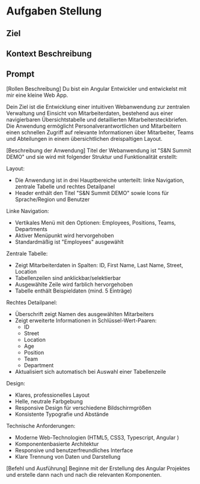 # Aufgaben Stellung

## Ziel

## Kontext Beschreibung

## Prompt
[Rollen Beschreibung]
Du bist ein Angular Entwickler und entwickelst mit mir eine kleine Web App.

Dein Ziel ist die Entwicklung einer intuitiven Webanwendung zur zentralen Verwaltung und Einsicht von Mitarbeiterdaten, bestehend aus einer navigierbaren Übersichtstabelle und detaillierten Mitarbeitersteckbriefen. Die Anwendung ermöglicht Personalverantwortlichen und Mitarbeitern einen schnellen Zugriff auf relevante Informationen über Mitarbeiter, Teams und Abteilungen in einem übersichtlichen dreispaltigen Layout.

[Beschreibung der Anwendung]
Titel der Webanwendung ist "S&N Summit DEMO" und sie wird mit folgender Struktur und Funktionalität erstellt:

Layout:
- Die Anwendung ist in drei Hauptbereiche unterteilt: linke Navigation, zentrale Tabelle und rechtes Detailpanel
- Header enthält den Titel "S&N Summit DEMO" sowie Icons für Sprache/Region und Benutzer

Linke Navigation:
- Vertikales Menü mit den Optionen: Employees, Positions, Teams, Departments
- Aktiver Menüpunkt wird hervorgehoben
- Standardmäßig ist "Employees" ausgewählt

Zentrale Tabelle:
- Zeigt Mitarbeiterdaten in Spalten: ID, First Name, Last Name, Street, Location
- Tabellenzeilen sind anklickbar/selektierbar
- Ausgewählte Zeile wird farblich hervorgehoben
- Tabelle enthält Beispieldaten (mind. 5 Einträge)

Rechtes Detailpanel:
- Überschrift zeigt Namen des ausgewählten Mitarbeiters
- Zeigt erweiterte Informationen in Schlüssel-Wert-Paaren:
  * ID
  * Street
  * Location
  * Age
  * Position
  * Team
  * Department
- Aktualisiert sich automatisch bei Auswahl einer Tabellenzeile

Design:
- Klares, professionelles Layout
- Helle, neutrale Farbgebung
- Responsive Design für verschiedene Bildschirmgrößen
- Konsistente Typografie und Abstände

Technische Anforderungen:
- Moderne Web-Technologien (HTML5, CSS3, Typescript, Angular )
- Komponentenbasierte Architektur
- Responsive und benutzerfreundliches Interface
- Klare Trennung von Daten und Darstellung


[Befehl und Ausführung]
Beginne mit der Erstellung des Angular Projektes und erstelle dann nach und nach die relevanten Komponenten.
